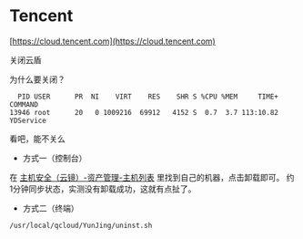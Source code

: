 # Tencent

[https://cloud.tencent.com](https://cloud.tencent.com)

关闭云盾

为什么要关闭？
```
  PID USER      PR  NI    VIRT    RES    SHR S %CPU %MEM     TIME+ COMMAND
13946 root      20   0 1009216  69912   4152 S  0.7  3.7 113:10.82 YDService
```
看吧，能不关么

- 方式一（控制台）

在 [主机安全（云镜）-资产管理-主机列表](https://console.cloud.tencent.com/cwp/asset/machine) 里找到自己的机器，点击卸载即可。
约1分钟同步状态，实测没有卸载成功，这就有点扯了。

- 方式二（终端）

```
/usr/local/qcloud/YunJing/uninst.sh
```
